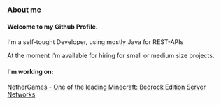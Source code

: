 ### About me
#### Welcome to my Github Profile.

I'm a self-tought Developer, using mostly Java for REST-APIs

At the moment I'm available for hiring for small or medium size projects.

#### I'm working on:
[NetherGames - One of the leading Minecraft: Bedrock Edition Server Networks](https://ngmc.co)


<!--Template from https://github.com/TobiasG-DE -->
